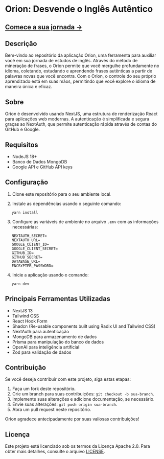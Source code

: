 # Orion: Desvende o Inglês Autêntico

[Comece a sua jornada →](https://orion-sand.vercel.app/)
---

## Descrição

Bem-vindo ao repositório da aplicação Orion, uma ferramenta para auxiliar você em sua jornada de estudos de inglês. Através do método de mineração de frases, o Orion permite que você mergulhe profundamente no idioma, coletando, estudando e aprendendo frases autênticas a partir de palavras novas que você encontra. Com o Orion, o controle do seu próprio aprendizado está em suas mãos, permitindo que você explore o idioma de maneira única e eficaz.

## Sobre

Orion é desenvolvido usando NextJS, uma estrutura de renderização React para aplicações web modernas. A autenticação é simplificada e segura graças ao NextAuth, que permite autenticação rápida através de contas do GitHub e Google.

## Requisitos

- NodeJS 18+
- Banco de Dados MongoDB
- Google API e GitHub API keys

## Configuração

1. Clone este repositório para o seu ambiente local.

2. Instale as dependências usando o seguinte comando:

```
   yarn install
```

3. Configure as variáveis de ambiente no arquivo `.env` com as informações necessárias:

```
   NEXTAUTH_SECRET=
   NEXTAUTH_URL=
   GOOGLE_CLIENT_ID=
   GOOGLE_CLIENT_SECRET=
   GITHUB_ID=
   GITHUB_SECRET=
   DATABASE_URL=
   ENCRYPTER_PASSWORD=
```

4. Inicie a aplicação usando o comando:

```
   yarn dev
```

## Principais Ferramentas Utilizadas

- NextJS 13
- Tailwind CSS
- React Hook Form
- Shadcn (Re-usable components built using Radix UI and Tailwind CSS)
- NextAuth para autenticação
- MongoDB para armazenamento de dados
- Prisma para manipulação do banco de dados
- OpenAI para inteligência artificial
- Zod para validação de dados

## Contribuição

Se você deseja contribuir com este projeto, siga estas etapas:

1. Faça um fork deste repositório.
2. Crie um branch para suas contribuições: `git checkout -b sua-branch`.
3. Implemente suas alterações e adicione documentação, se necessário.
4. Envie suas alterações: `git push origin sua-branch`.
5. Abra um pull request neste repositório.

Orion agradece antecipadamente por suas valiosas contribuições!

## Licença

Este projeto está licenciado sob os termos da Licença Apache 2.0. Para obter mais detalhes, consulte o arquivo [LICENSE](./LICENSE).
